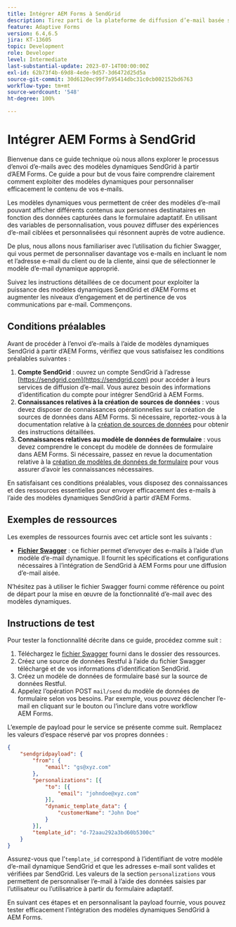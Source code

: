 ```yaml
---
title: Intégrer AEM Forms à SendGrid
description: Tirez parti de la plateforme de diffusion d’e-mail basée sur le cloud SengGrid à l’aide d’AEM Forms.
feature: Adaptive Forms
version: 6.4,6.5
jira: KT-13605
topic: Development
role: Developer
level: Intermediate
last-substantial-update: 2023-07-14T00:00:00Z
exl-id: 62b73f4b-69d8-4ede-9d57-3d6472d25d5a
source-git-commit: 30d6120ec99f7a95414dbc31c0cb002152bd6763
workflow-type: tm+mt
source-wordcount: '548'
ht-degree: 100%

---
```


# Intégrer AEM Forms à SendGrid

Bienvenue dans ce guide technique où nous allons explorer le processus d’envoi d’e-mails avec des modèles dynamiques SendGrid à partir d’AEM Forms. Ce guide a pour but de vous faire comprendre clairement comment exploiter des modèles dynamiques pour personnaliser efficacement le contenu de vos e-mails.

Les modèles dynamiques vous permettent de créer des modèles d’e-mail pouvant afficher différents contenus aux personnes destinataires en fonction des données capturées dans le formulaire adaptatif. En utilisant des variables de personnalisation, vous pouvez diffuser des expériences d’e-mail ciblées et personnalisées qui résonnent auprès de votre audience.

De plus, nous allons nous familiariser avec l’utilisation du fichier Swagger, qui vous permet de personnaliser davantage vos e-mails en incluant le nom et l’adresse e-mail du client ou de la cliente, ainsi que de sélectionner le modèle d’e-mail dynamique approprié.

Suivez les instructions détaillées de ce document pour exploiter la puissance des modèles dynamiques SendGrid et d’AEM Forms et augmenter les niveaux d’engagement et de pertinence de vos communications par e-mail. Commençons.

## Conditions préalables

Avant de procéder à l’envoi d’e-mails à l’aide de modèles dynamiques SendGrid à partir d’AEM Forms, vérifiez que vous satisfaisez les conditions préalables suivantes :

1. **Compte SendGrid** : ouvrez un compte SendGrid à l’adresse [https://sendgrid.com](https://sendgrid.com) pour accéder à leurs services de diffusion d’e-mail. Vous aurez besoin des informations d’identification du compte pour intégrer SendGrid à AEM Forms.
1. **Connaissances relatives à la création de sources de données** : vous devez disposer de connaissances opérationnelles sur la création de sources de données dans AEM Forms. Si nécessaire, reportez-vous à la documentation relative à la [création de sources de données](https://experienceleague.adobe.com/docs/experience-manager-learn/forms/ic-web-channel-tutorial/parttwo.html?lang=fr) pour obtenir des instructions détaillées.
1. **Connaissances relatives au modèle de données de formulaire** : vous devez comprendre le concept du modèle de données de formulaire dans AEM Forms. Si nécessaire, passez en revue la documentation relative à la [création de modèles de données de formulaire](https://experienceleague.adobe.com/docs/experience-manager-65/forms/form-data-model/create-form-data-models.html?lang=fr) pour vous assurer d’avoir les connaissances nécessaires.

En satisfaisant ces conditions préalables, vous disposez des connaissances et des ressources essentielles pour envoyer efficacement des e-mails à l’aide des modèles dynamiques SendGrid à partir d’AEM Forms.

## Exemples de ressources

Les exemples de ressources fournis avec cet article sont les suivants :

* **[Fichier Swagger](assets/SendGridWithDynamicTemplate.yaml)** : ce fichier permet d’envoyer des e-mails à l’aide d’un modèle d’e-mail dynamique. Il fournit les spécifications et configurations nécessaires à l’intégration de SendGrid à AEM Forms pour une diffusion d’e-mail aisée.

N’hésitez pas à utiliser le fichier Swagger fourni comme référence ou point de départ pour la mise en œuvre de la fonctionnalité d’e-mail avec des modèles dynamiques.

## Instructions de test

Pour tester la fonctionnalité décrite dans ce guide, procédez comme suit :

1. Téléchargez le [fichier Swagger](assets/SendGridWithDynamicTemplate.yaml) fourni dans le dossier des ressources.
2. Créez une source de données Restful à l’aide du fichier Swagger téléchargé et de vos informations d’identification SendGrid.
3. Créez un modèle de données de formulaire basé sur la source de données Restful.
4. Appelez l’opération POST `mail/send` du modèle de données de formulaire selon vos besoins. Par exemple, vous pouvez déclencher l’e-mail en cliquant sur le bouton ou l’inclure dans votre workflow AEM Forms.

L’exemple de payload pour le service se présente comme suit. Remplacez les valeurs d’espace réservé par vos propres données :

```json
{
    "sendgridpayload": {
        "from": {
            "email": "gs@xyz.com"
        },
        "personalizations": [{
            "to": [{
                "email": "johndoe@xyz.com"
            }],
            "dynamic_template_data": {
                "customerName": "John Doe"
            }
        }],
        "template_id": "d-72aau292a3bd60b5300c"
    }
}
```

Assurez-vous que l’`template_id` correspond à l’identifiant de votre modèle d’e-mail dynamique SendGrid et que les adresses e-mail sont valides et vérifiées par SendGrid. Les valeurs de la section `personalizations` vous permettent de personnaliser l’e-mail à l’aide des données saisies par l’utilisateur ou l’utilisatrice à partir du formulaire adaptatif.

En suivant ces étapes et en personnalisant la payload fournie, vous pouvez tester efficacement l’intégration des modèles dynamiques SendGrid à AEM Forms.
